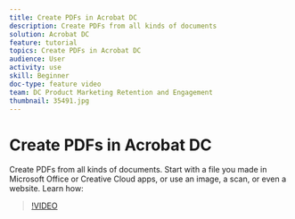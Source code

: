 ```yaml
---
title: Create PDFs in Acrobat DC
description: Create PDFs from all kinds of documents
solution: Acrobat DC
feature: tutorial
topics: Create PDFs in Acrobat DC
audience: User
activity: use
skill: Beginner
doc-type: feature video
team: DC Product Marketing Retention and Engagement
thumbnail: 35491.jpg
---
```


# Create PDFs in Acrobat DC

Create PDFs from all kinds of documents. Start with a file you made in Microsoft Office or Creative Cloud apps, or use an image, a scan, or even a website. Learn how: 

>[!VIDEO](https://video.tv.adobe.com/v/35491?hidetitle=true)

